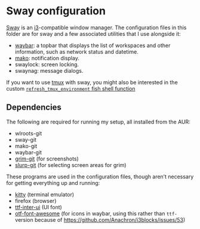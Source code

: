 # Sway configuration

[Sway][sway] is an [i3][i3]-compatible window manager. The configuration files
in this folder are for sway and a few associated utilities that I use alongside
it:

* [waybar][waybar]: a topbar that displays the list of workspaces and other information,
  such as network status and datetime.
* [mako][mako]: notification display.
* swaylock: screen locking.
* swaynag: message dialogs.

If you want to use [tmux][tmux] with sway, you might also be interested in the
custom [`refresh_tmux_environment` fish shell function][refresher]

## Dependencies

The following are required for running my setup, all installed from the AUR:

* wlroots-git
* sway-git
* mako-git
* waybar-git
* [grim-git][grim] (for screenshots)
* [slurp-git][slurp] (for selecting screen areas for grim)

These programs are used in the configuration files, though aren’t necessary for
getting everything up and running:

* [kitty][kitty] (terminal emulator)
* firefox (browser)
* [ttf-inter-ui][interui] (UI font)
* [otf-font-awesome][fontawesome] (for icons in waybar, using this rather than `ttf-` version
  because of https://github.com/Anachron/i3blocks/issues/53)

[sway]: https://swaywm.org/
[i3]: https://i3wm.org/
[waybar]: https://github.com/Alexays/Waybar
[mako]: https://github.com/emersion/mako
[tmux]: https://github.com/tmux/tmux/wiki
[refresher]: ../fish/.config/fish/functions/refresh_tmux_environment.fish
[grim]: https://github.com/emersion/grim
[slurp]: https://github.com/emersion/slurp
[kitty]: https://sw.kovidgoyal.net/kitty/
[interui]: https://rsms.me/inter/
[fontawesome]: https://fontawesome.com/
